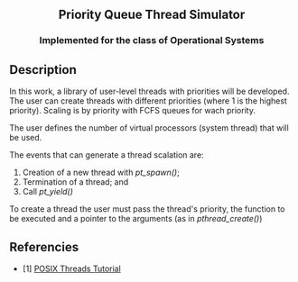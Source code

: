 <h2 align="center"> Priority Queue Thread Simulator</h2>
<h3 align="center"> Implemented for the class of Operational Systems</h3> 

## Description

In this work, a library of user-level threads with priorities will be developed. The user can create threads with different priorities (where 1 is the highest priority). Scaling is by priority with FCFS queues for wach priority.

The user defines the number of virtual processors (system thread) that will be used.

The events that can generate a thread scalation are:

1. Creation of a new thread with _pt_spawn()_;
2. Termination of a thread; and
3. Call _pt_yield()_

To create a thread the user must pass the thread's priority, the function to be executed and a pointer to the arguments (as in _pthread_create()_)

## Referencies

* [1] [POSIX Threads Tutorial](https://computing.llnl.gov/tutorials/pthreads/)
